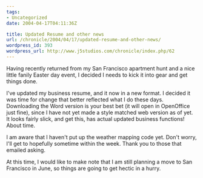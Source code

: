 ```yaml
---
tags:
- Uncategorized
date: 2004-04-17T04:11:36Z

title: Updated Resume and other news
url: /chronicle/2004/04/17/updated-resume-and-other-news/
wordpress_id: 393
wordpress_url: http://www.j5studios.com/chronicle/index.php/62
---
```


Having recently returned from my San Francisco apartment hunt and a nice little fanily Easter day event, I decided I needs to kick it into gear and get things done.


I've updated my business resume, and it now in a new format.  I decided it was time for change that better reflected what I do these days.  Downloading the Word version is your best bet (it will open in OpenOffice just fine), since I have not yet made a style matched web version as of yet.  It looks fairly slick, and get this, has actual updated business functions!  About time.


I am aware that I haven't put up the weather mapping code yet.  Don't worry, I'll get to hopefully sometime within the week.  Thank you to those that emailed asking.


At this time, I would like to make note that I am still planning a move to San Francisco in June, so things are going to get hectic in a hurry.


